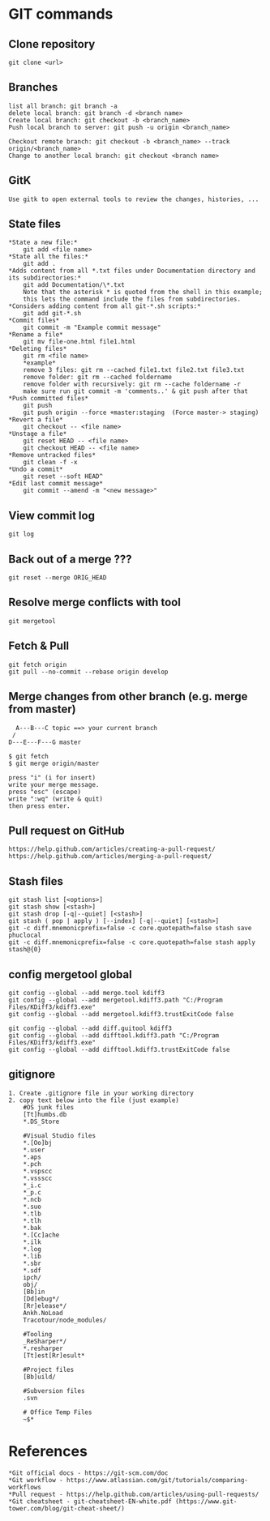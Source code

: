 # GIT commands

## Clone repository
    git clone <url>

## Branches
    list all branch: git branch -a
    delete local branch: git branch -d <branch name>
    Create local branch: git checkout -b <branch_name>
    Push local branch to server: git push -u origin <branch_name>
    
    Checkout remote branch: git checkout -b <branch_name> --track origin/<branch_name>
    Change to another local branch: git checkout <branch name>
## GitK
    Use gitk to open external tools to review the changes, histories, ...
    
## State files
    *State a new file:*
        git add <file name>
    *State all the files:*
        git add .
    *Adds content from all *.txt files under Documentation directory and its subdirectories:*
        git add Documentation/\*.txt
        Note that the asterisk * is quoted from the shell in this example; 
        this lets the command include the files from subdirectories.
    *Considers adding content from all git-*.sh scripts:*
        git add git-*.sh
    *Commit files*
        git commit -m "Example commit message"
    *Rename a file*
        git mv file-one.html file1.html
    *Deleting files*
        git rm <file name>
        *example*
        remove 3 files: git rm --cached file1.txt file2.txt file3.txt
        remove folder: git rm --cached foldername
        remove folder with recursively: git rm --cache foldername -r
        make sure run git commit -m 'comments..' & git push after that
    *Push committed files*
        git push
        git push origin --force +master:staging  (Force master-> staging)
    *Revert a file*
        git checkout -- <file name>
    *Unstage a file*
        git reset HEAD -- <file name>
        git checkout HEAD -- <file name>
    *Remove untracked files*
        git clean -f -x
    *Undo a commit*
        git reset --soft HEAD^
    *Edit last commit message*
        git commit --amend -m "<new message>"
    
## View commit log
    git log
    
## Back out of a merge ???
    git reset --merge ORIG_HEAD
    
## Resolve merge conflicts with tool
    git mergetool
    
## Fetch & Pull
    git fetch origin
    git pull --no-commit --rebase origin develop

## Merge changes from other branch (e.g. merge from master)
	  A---B---C topic ==> your current branch
	 /
    D---E---F---G master
    
    $ git fetch
    $ git merge origin/master
    
    press "i" (i for insert)
    write your merge message.
    press "esc" (escape)
    write ":wq" (write & quit)
    then press enter.

## Pull request on GitHub
    https://help.github.com/articles/creating-a-pull-request/
    https://help.github.com/articles/merging-a-pull-request/

    
## Stash files
    git stash list [<options>]
    git stash show [<stash>]
    git stash drop [-q|--quiet] [<stash>]
    git stash ( pop | apply ) [--index] [-q|--quiet] [<stash>]
    git -c diff.mnemonicprefix=false -c core.quotepath=false stash save phuclocal
    git -c diff.mnemonicprefix=false -c core.quotepath=false stash apply stash@{0}
    
## config mergetool global
	git config --global --add merge.tool kdiff3
	git config --global --add mergetool.kdiff3.path "C:/Program Files/KDiff3/kdiff3.exe"
	git config --global --add mergetool.kdiff3.trustExitCode false

	git config --global --add diff.guitool kdiff3
	git config --global --add difftool.kdiff3.path "C:/Program Files/KDiff3/kdiff3.exe"
	git config --global --add difftool.kdiff3.trustExitCode false
## gitignore
    1. Create .gitignore file in your working directory
    2. copy text below into the file (just example)
        #OS junk files
        [Tt]humbs.db
        *.DS_Store

        #Visual Studio files
        *.[Oo]bj
        *.user
        *.aps
        *.pch
        *.vspscc
        *.vssscc
        *_i.c
        *_p.c
        *.ncb
        *.suo
        *.tlb
        *.tlh
        *.bak
        *.[Cc]ache
        *.ilk
        *.log
        *.lib
        *.sbr
        *.sdf
        ipch/
        obj/
        [Bb]in
        [Dd]ebug*/
        [Rr]elease*/
        Ankh.NoLoad
        Tracotour/node_modules/

        #Tooling
        _ReSharper*/
        *.resharper
        [Tt]est[Rr]esult*

        #Project files
        [Bb]uild/

        #Subversion files
        .svn

        # Office Temp Files
        ~$*

# References
    *Git official docs - https://git-scm.com/doc
    *Git workflow - https://www.atlassian.com/git/tutorials/comparing-workflows
    *Pull request - https://help.github.com/articles/using-pull-requests/
    *Git cheatsheet - git-cheatsheet-EN-white.pdf (https://www.git-tower.com/blog/git-cheat-sheet/)
